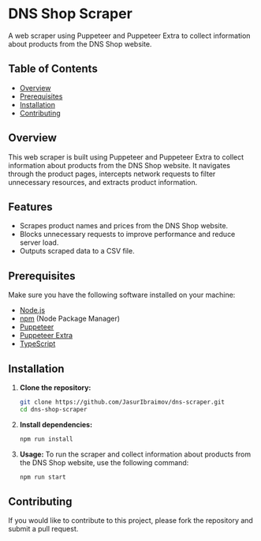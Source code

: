 # DNS Shop Scraper

A web scraper using Puppeteer and Puppeteer Extra to collect information about products from the DNS Shop website.

## Table of Contents

- [Overview](#overview)
- [Prerequisites](#prerequisites)
- [Installation](#installation)
- [Contributing](#contributing)

## Overview

This web scraper is built using Puppeteer and Puppeteer Extra to collect information about products from the DNS Shop website. It navigates through the product pages, intercepts network requests to filter unnecessary resources, and extracts product information.

## Features

- Scrapes product names and prices from the DNS Shop website.
- Blocks unnecessary requests to improve performance and reduce server load.
- Outputs scraped data to a CSV file.

## Prerequisites

Make sure you have the following software installed on your machine:

- [Node.js](https://nodejs.org/)
- [npm](https://www.npmjs.com/) (Node Package Manager)
- [Puppeteer](https://pptr.dev/)
- [Puppeteer Extra](https://github.com/berstend/puppeteer-extra)
- [TypeScript](https://www.typescriptlang.org/)

## Installation

1. **Clone the repository:**
   ```bash
   git clone https://github.com/JasurIbraimov/dns-scraper.git
   cd dns-shop-scraper
2. **Install dependencies:**
   ```bash
   npm run install

   
3. **Usage:**
To run the scraper and collect information about products from the DNS Shop website, use the following command:
   ```bash
   npm run start

   
## Contributing
If you would like to contribute to this project, please fork the repository and submit a pull request.

